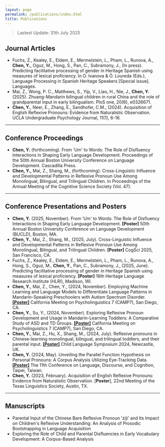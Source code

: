 ```yaml
---
layout: page
permalink: /publications/index.html
title: Publications
---
```


> Lastest Update: 31th July 2025

## Journal Articles
-	Fuchs, Z., Kealey, E., Eldem, E., Mermelstein, L., Pham, L., Runova, A., **Chen, Y.,** Oguz, M., Hong, S., Pan, C., Subramony, J., (In press). Predicting facilitative processing of gender in Heritage Spanish using measures of lexical proficiency. In O. Ivanova & Ó. Loureda (Eds.), Language Processing in Spanish Heritage Speakers [Special issue]. Languages. 
- Mai, Z., Wong, P. C., Matthews, S., Yip, V., Liao, H., Nie, J., **Chen, Y.** (2025). Zhuang-Mandarin bilingual children in rural China and the role of grandparental input in early bilingualism. PloS one, 20(6), e0326671.
- **Chen, Y.**, Neer, E., Zhang, E., Sandhofer, C.M., (2024). Acquisition of English Reflexive Pronouns: Evidence from Naturalistic Observation. UCLA Undergraduate Psychology Journal, 11(1), 6-16. <br>

---

## Conference Proceedings
- **Chen, Y.** (forthcoming). From ‘Um' to Words: The Role of Disfluency Interactions in Shaping Early Language Development. Proceedings of the 50th Annual Boston University Conference on Language Development. Cascadilla Press.
- **Chen, Y.,** Mai, Z., Shang, M., (forthcoming). Cross-Linguistic Influence and Developmental Patterns in Reflexive Pronoun Use Among Monolingual, Bilingual, and Trilingual Children. In Proceedings of the Annual Meeting of the Cognitive Science Society (Vol. 47).
  
---

## Conference Presentations and Posters
- **Chen, Y.** (2025, November). From ‘Um' to Words: The Role of Disfluency Interactions in Shaping Early Language Development. **[Poster]** 50th Annual Boston University Conference on Language Development (BUCLD), Boston, MA.
- **Chen, Y.**, Mai, Z., Shang, M., (2025, July). Cross-Linguistic Influence and Developmental Patterns in Reflexive Pronoun Use Among Monolingual, Bilingual, and Trilingual Children. **[Poster]** CogSci 2025, San Francisco, CA.
- Fuchs, Z., Kealey, E., Eldem, E., Mermelstein, L., Pham, L., Runova, A., Hong, S., Oguz, M., **Chen, Y.**, Pan, C., Subramony, J., (2025, June). Predicting facilitative processing of gender in Heritage Spanish using measures of lexical proficiency. **[Poster]** 16th Heritage Language Research Institute (HLRI), Madison, WI.
- **Chen, Y.**, Mai, Z., Chen, Y., (2024, November). Employing Machine Learning and Language Models to Differentiate Language Patterns in Mandarin-Speaking Preschoolers with Autism Spectrum Disorder. [**[Poster]**](https://github.com/Yue-Chen-YC/CAMP7_Employing-Machine-Learning-and-Language-Model-to-Differentiate-Language-Patterns-in-Mandarin-S) California Meeting on Psycholinguistics 7 (CAMP7), San Diego, CA.
- **Chen, Y.**, Su, Y., (2024, November). Exploring Reflexive Pronoun Development and Usage in Mandarin-Learning Toddlers: A Comparative Study of ASD and TD Groups. [**[Poster]**](https://github.com/Yue-Chen-YC/CAMP7_Exploring-Reflexive-Pronoun-Development-and-Usage-in-Mandarin-Learning-Toddlers) California Meeting on Psycholinguistics 7 (CAMP7), San Diego, CA. 
- **Chen, Y.**, Mai, Z., Hu, X., Shang, M., (2024, July). Reflexive pronouns in Chinese-learning monolingual, bilingual, and trilingual toddlers, and their parental input. [**[Poster]**](https://github.com/Yue-Chen-YC/CLS_2024) Child Language Symposium 2024, Newcastle, UK. 
- **Chen, Y.** (2024, May). Unveiling the Parallel Function Hypothesis on Personal Pronouns: A Corpus Analysis Utilizing Eye-Tracking Data. [**[Poster]**](https://github.com/Yue-Chen-YC/CLDC11_2024) The 11th Conference on Language, Discourse, and Cognition, Taipei, Taiwan. 
- **Chen, Y.** (2023, February). Acquisition of English Reflexive Pronouns: Evidence from Naturalistic Observation. [**Poster**], 22nd Meeting of the Texas Linguistics Society, Austin, TX.

---

## Manuscripts
- Parental Input of the Chinese Bare Reflexive Pronoun 'ziji' and Its Impact on Children's Reflexive Understanding: An Analysis of Prosodic Bootstrapping in Language Acquisition <br>
- Exploring the Role of Child and Parental Disfluencies in Early Vocabulary Development: A Corpus-Based Analysis <br>
